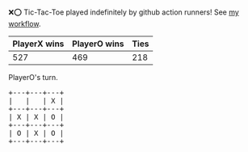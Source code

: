 :x::o: Tic-Tac-Toe played indefinitely by github action runners! See [my workflow](.github/workflows/play.yaml).

|PlayerX wins|PlayerO wins|Ties|
|-|-|-|
|527|469|218|

PlayerO's turn.

<pre>
+---+---+---+
|   |   | X |
+---+---+---+
| X | X | O |
+---+---+---+
| O | X | O |
+---+---+---+
</pre>